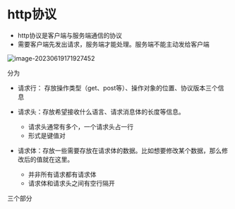 # http协议



+ http协议是客户端与服务端通信的协议
+ 需要客户端先发出请求，服务端才能处理。服务端不能主动发给客户端



![image-20230619171927452](C:\Users\JW\AppData\Roaming\Typora\typora-user-images\image-20230619171927452.png)

分为

+ 请求行： 存放操作类型（get、post等）、操作对象的位置、协议版本三个信息

+ 请求头：存放希望接收什么语言、请求消息体的长度等信息。
  + 请求头通常有多个，一个请求头占一行
  + 形式是键值对

+ 请求体：存放一些需要存放在请求体的数据。比如想要修改某个数据，那么修改后的值就在这里。
  + 并非所有请求都有请求体
  + 请求体和请求头之间有空行隔开

三个部分